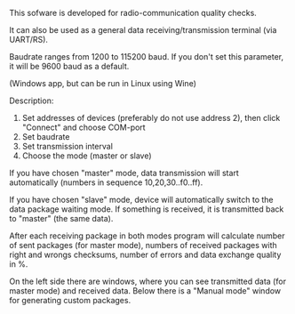 This sofware is developed for radio-communication quality checks. 

It can also be used as a general data receiving/transmission terminal (via UART/RS).

Baudrate ranges from 1200 to 115200 baud. If you don't set this parameter, it will be 9600 baud as a default.

(Windows app, but can be run in Linux using Wine)

Description:
1. Set addresses of devices (preferably do not use address 2), then click "Connect" and choose COM-port
2. Set baudrate
3. Set transmission interval
4. Choose the mode (master or slave)

If you have chosen "master" mode, data transmission will start automatically (numbers in sequence 10,20,30..f0..ff).

If you have chosen "slave" mode, device will automatically switch to the data package waiting mode. If something is received, it is transmitted back to "master" (the same data).

After each receiving package in both modes program will calculate number of sent packages (for master mode), numbers of received packages with right and wrongs checksums, number of errors and data exchange quality in %.

On the left side there are windows, where you can see transmitted data (for master mode) and received data.
Below there is a "Manual mode" window for generating custom packages. 
